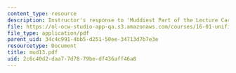 ```yaml
---
content_type: resource
description: Instructor's response to 'Muddiest Part of the Lecture Cards'.
file: https://ol-ocw-studio-app-qa.s3.amazonaws.com/courses/16-01-unified-engineering-i-ii-iii-iv-fall-2005-spring-2006/2c6c40d2daa77d7879bedf436aff46a8_mud13.pdf
file_type: application/pdf
parent_uid: 34c4c991-4bb5-d251-50ee-34713d7b7e3e
resourcetype: Document
title: mud13.pdf
uid: 2c6c40d2-daa7-7d78-79be-df436aff46a8
---
```

